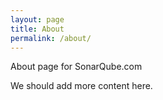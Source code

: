 ```yaml
---
layout: page
title: About
permalink: /about/
---
```


About page for SonarQube.com

We should add more content here.
